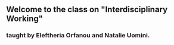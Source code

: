 ## Welcome to the class on "Interdisciplinary Working"
### taught by Eleftheria Orfanou and Natalie Uomini.
